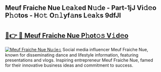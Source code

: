 ## Meuf Fraiche Nue L𝚎a𝚔ed N𝚞𝚍e - Part-1jJ Vi𝚍𝚎o P𝚑𝚘tos - H𝚘𝚝 O𝚗𝚕yf𝚊ns L𝚎a𝚔s 9dfJI

# <h2><a href="http://kf4yi3.oniu.top/?m=Meuf+Fraiche+Nue">🔗👉 🔴 Meuf Fraiche Nue P𝚑ot𝚘𝚜 V𝚒d𝚎o</a></h2>

[![Meuf Fraiche Nue Nu𝚍e𝚜](https://i.imgur.com/0qMVB7G.gif)](http://kf4yi3.oniu.top/?m=Meuf+Fraiche+Nue)
Social media influencer Meuf Fraiche Nue, known for disseminating dance and lifestyle information, featuring presentations and vlogs. Inspiring entrepreneur Meuf Fraiche Nue, famed for their innovative business ideas and commitment to success.  
